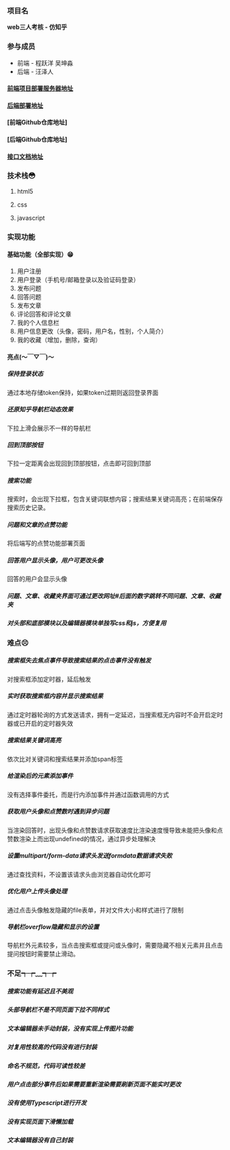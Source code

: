 ### 项目名

**web三人考核 - 仿知乎**

### 参与成员

- 前端 - 程跃洋 吴坤淼
- 后端 - 汪泽人

#### [	前端项目部署服务器地址](http://zhihu.madeindz.work/)

#### 	[后端部署地址](https//43.136.232.175:3920)

#### 			[前端Github仓库地址]

#### 	[后端Github仓库地址]

#### 		[接口文档地址](https://console-docs.apipost.cn/preview/648a7969b340d643/bd974949c5b66514)


### 技术栈😳

1. html5

2. css

3. javascript


### 实现功能

#### 	基础功能（全部实现）😁

1. 用户注册
2. 用户登录（手机号/邮箱登录以及验证码登录）
3. 发布问题
4. 回答问题
5. 发布文章
6. 评论回答和评论文章
7. 我的个人信息栏
8. 用户信息更改（头像，密码，用户名，性别，个人简介）
9. 我的收藏（增加，删除，查询）

#### 亮点(～￣▽￣)～

##### 保持登录状态

通过本地存储token保持，如果token过期则返回登录界面

##### 还原知乎导航栏动态效果

下拉上滑会展示不一样的导航栏

##### 回到顶部按钮

下拉一定距离会出现回到顶部按钮，点击即可回到顶部

##### 搜索功能

搜索时，会出现下拉框，包含关键词联想内容；搜索结果关键词高亮；在前端保存搜索历史记录。

##### 问题和文章的点赞功能

将后端写的点赞功能部署页面

##### 回答用户显示头像，用户可更改头像

回答的用户会显示头像

##### 问题、文章、收藏夹界面可通过更改网址#后面的数字跳转不同问题、文章、收藏夹

##### 对头部和底部模块以及编辑器模块单独写css和js，方便复用

### 难点😣

##### 搜索框失去焦点事件导致搜索结果的点击事件没有触发

对搜索框添加定时器，延后触发

##### 实时获取搜索框内容并显示搜索结果

通过定时器轮询的方式发送请求，拥有一定延迟，当搜索框无内容时不会开启定时器或已开启的定时器失效

##### 搜索结果关键词高亮

依次比对关键词和搜索结果并添加span标签

##### 给渲染后的元素添加事件

没有选择事件委托，而是行内添加事件并通过函数调用的方式

##### 获取用户头像和点赞数时遇到异步问题

当渲染回答时，出现头像和点赞数请求获取速度比渲染速度慢导致未能把头像和点赞数渲染上而出现undefined的情况，通过异步处理解决

##### 设置multipart/form-data请求头发送formdata数据请求失败

通过查找资料，不设置该请求头由浏览器自动优化即可

##### 优化用户上传头像处理

通过点击头像触发隐藏的file表单，并对文件大小和样式进行了限制

##### 导航栏overflow隐藏和显示的设置

导航栏外元素较多，当点击搜索框或提问或头像时，需要隐藏不相关元素并且点击提问按钮时需要禁止滑动。

### 不足┭┮﹏┭┮

##### 搜索功能有延迟且不美观

##### 头部导航栏不是不同页面下拉不同样式

##### 文本编辑器未手动封装，没有实现上传图片功能

##### 对复用性较高的代码没有进行封装

##### 命名不规范，代码可读性较差

##### 用户点击部分事件后如果需要重新渲染需要刷新页面不能实时更改

##### 没有使用Typescript进行开发

##### 没有实现页面下滑懒加载

##### 文本编辑器没有自己封装


